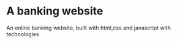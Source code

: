 # A banking website
 An online banking website, built with html,css and javascript with technologies
